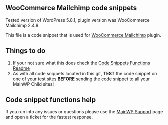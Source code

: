 ## WooCommerce Mailchimp code snippets

Tested version of WordPress 5.8.1, plugin version was WooCommerce Mailchimp 2.4.8.

This file is a code snippet that is used for [WooCommerce Mailchimp](https://wordpress.org/plugins/woocommerce-mailchimp/) plugin. 

## Things to do

1. If your not sure what this does check the [Code Snippets Functions Readme](https://github.com/mainwp/Code-Snippets-Functions/blob/master/README.md)
2. As with all code snippets located in this git, **TEST** the code snippet on one of your test sites **BEFORE** sending the code snippet to all your MainWP Child sites!

## Code snippet functions help

If you run into any issues or questions please use the [MainWP Support](https://mainwp.com/support/) page and open a ticket for the fastest response.
